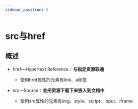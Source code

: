 ```yaml
---
sidebar_position: 5
---
```


# src与href

## 概述

- href—Hypertext Reference：**与指定资源联通**

    - 使用href属性的元素有link、a标签

- src—Source：**会把资源下载下来嵌入到文档中**

    - 使用src属性的元素有img、style、script、input、iframe



